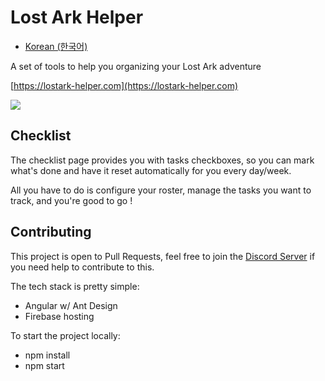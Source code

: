 # Lost Ark Helper

* [Korean (한국어)](README_ko.md)

A set of tools to help you organizing your Lost Ark adventure

[https://lostark-helper.com](https://lostark-helper.com)

![](https://user-images.githubusercontent.com/11519203/167081443-faaba8b0-2c55-449c-9cf3-650c436479cf.png)

## Checklist

The checklist page provides you with tasks checkboxes, so you can mark what's done and have it reset automatically for you every day/week.

All you have to do is configure your roster, manage the tasks you want to track, and you're good to go !


## Contributing

This project is open to Pull Requests, feel free to join the [Discord Server](https://discord.gg/ZyYSJChpX9) if you need help to contribute to this.

The tech stack is pretty simple:

 - Angular w/ Ant Design
 - Firebase hosting

To start the project locally:

 - npm install
 - npm start
